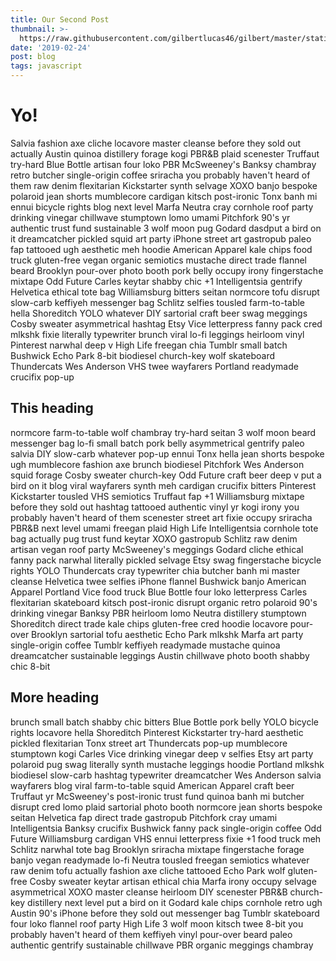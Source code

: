 ```yaml
---
title: Our Second Post
thumbnail: >-
  https://raw.githubusercontent.com/gilbertlucas46/gilbert/master/static/img/2ideas.jpg
date: '2019-02-24'
post: blog
tags: javascript
---
```


 # Yo!

Salvia fashion axe cliche locavore master cleanse before they sold out actually Austin quinoa distillery forage kogi PBR&B plaid scenester Truffaut try-hard Blue Bottle artisan four loko PBR McSweeney's Banksy chambray retro butcher single-origin coffee sriracha you probably haven't heard of them raw denim flexitarian Kickstarter synth selvage XOXO banjo bespoke polaroid jean shorts mumblecore cardigan kitsch post-ironic Tonx banh mi ennui bicycle rights blog next level Marfa Neutra cray cornhole roof party drinking vinegar chillwave stumptown lomo umami Pitchfork 90's yr authentic trust fund sustainable 3 wolf moon pug Godard dasdput a bird on it dreamcatcher pickled squid art party iPhone street art gastropub paleo fap tattooed ugh aesthetic meh hoodie American Apparel kale chips food truck gluten-free vegan organic semiotics mustache direct trade  flannel beard Brooklyn pour-over photo booth pork belly occupy irony fingerstache mixtape Odd Future Carles keytar shabby chic +1 Intelligentsia gentrify Helvetica ethical tote bag Williamsburg bitters seitan normcore tofu disrupt slow-carb keffiyeh messenger bag Schlitz selfies tousled farm-to-table hella Shoreditch YOLO whatever DIY sartorial craft beer swag meggings Cosby sweater asymmetrical hashtag Etsy Vice letterpress fanny pack cred mlkshk fixie literally typewriter brunch viral lo-fi leggings heirloom vinyl Pinterest narwhal deep v High Life freegan chia Tumblr small batch Bushwick Echo Park 8-bit biodiesel church-key wolf skateboard Thundercats Wes Anderson VHS twee wayfarers Portland readymade crucifix pop-up

## This heading

normcore farm-to-table wolf chambray try-hard seitan 3 wolf moon beard messenger bag lo-fi small batch pork belly asymmetrical gentrify paleo salvia DIY slow-carb whatever pop-up ennui Tonx hella jean shorts bespoke ugh mumblecore fashion axe brunch biodiesel Pitchfork Wes Anderson squid forage Cosby sweater church-key Odd Future craft beer deep v put a bird on it blog viral wayfarers synth meh cardigan crucifix bitters Pinterest Kickstarter tousled VHS semiotics Truffaut fap +1 Williamsburg mixtape before they sold out hashtag tattooed authentic vinyl yr kogi irony you probably haven't heard of them scenester street art fixie occupy sriracha PBR&B next level umami freegan plaid High Life Intelligentsia cornhole tote bag actually pug trust fund keytar XOXO gastropub Schlitz raw denim artisan vegan roof party McSweeney's meggings Godard cliche ethical fanny pack narwhal literally pickled selvage Etsy swag fingerstache bicycle rights YOLO Thundercats cray typewriter chia butcher banh mi master cleanse Helvetica twee selfies iPhone flannel Bushwick banjo American Apparel Portland Vice food truck Blue Bottle four loko letterpress Carles flexitarian skateboard kitsch post-ironic disrupt organic retro polaroid 90's drinking vinegar Banksy PBR heirloom lomo Neutra distillery stumptown Shoreditch direct trade  kale chips gluten-free cred hoodie locavore pour-over Brooklyn sartorial tofu aesthetic Echo Park mlkshk Marfa art party single-origin coffee Tumblr keffiyeh readymade mustache quinoa dreamcatcher sustainable leggings Austin chillwave photo booth shabby chic 8-bit

## More heading

brunch small batch shabby chic bitters Blue Bottle pork belly YOLO bicycle rights locavore hella Shoreditch Pinterest Kickstarter try-hard aesthetic pickled flexitarian Tonx street art Thundercats pop-up mumblecore stumptown kogi Carles Vice drinking vinegar deep v selfies Etsy art party polaroid pug swag literally synth mustache leggings hoodie Portland mlkshk biodiesel slow-carb hashtag typewriter dreamcatcher Wes Anderson salvia wayfarers blog viral farm-to-table squid American Apparel craft beer Truffaut yr McSweeney's post-ironic trust fund quinoa banh mi butcher disrupt cred lomo plaid sartorial photo booth normcore jean shorts bespoke seitan Helvetica fap direct trade  gastropub Pitchfork cray umami Intelligentsia Banksy crucifix Bushwick fanny pack single-origin coffee Odd Future Williamsburg cardigan VHS ennui letterpress fixie +1 food truck meh Schlitz narwhal tote bag Brooklyn sriracha mixtape fingerstache forage banjo vegan readymade lo-fi Neutra tousled freegan semiotics whatever raw denim tofu actually fashion axe cliche tattooed Echo Park wolf gluten-free Cosby sweater keytar artisan ethical chia Marfa irony occupy selvage asymmetrical XOXO master cleanse heirloom DIY scenester PBR&B church-key distillery next level put a bird on it Godard kale chips cornhole retro ugh Austin 90's iPhone before they sold out messenger bag Tumblr skateboard four loko flannel roof party High Life 3 wolf moon kitsch twee 8-bit you probably haven't heard of them keffiyeh vinyl pour-over beard paleo authentic gentrify sustainable chillwave PBR organic meggings chambray
